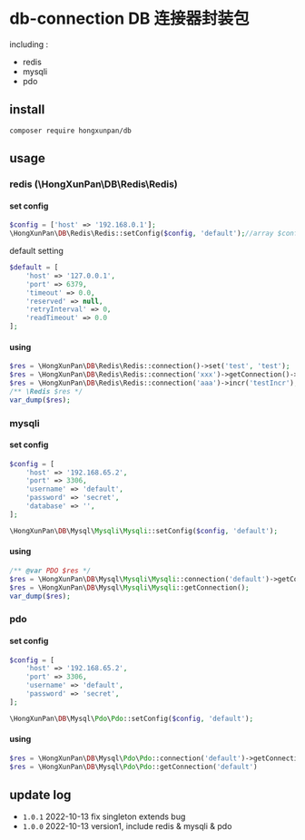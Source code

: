 # db-connection DB 连接器封装包

including :

- redis
- mysqli
- pdo

## install

`composer require hongxunpan/db`

## usage

### redis (\HongXunPan\DB\Redis\Redis)

#### set config

```php
$config = ['host' => '192.168.0.1'];
\HongXunPan\DB\Redis\Redis::setConfig($config, 'default');//array $config = [], $connectName = 'default', array $options = []
```

default setting

```php 
$default = [
    'host' => '127.0.0.1',
    'port' => 6379,
    'timeout' => 0.0,
    'reserved' => null,
    'retryInterval' => 0,
    'readTimeout' => 0.0
];
```

#### using

```php
$res = \HongXunPan\DB\Redis\Redis::connection()->set('test', 'test');
$res = \HongXunPan\DB\Redis\Redis::connection('xxx')->getConnection()->set('test', 'test1');
$res = \HongXunPan\DB\Redis\Redis::connection('aaa')->incr('testIncr');
/** \Redis $res */
var_dump($res);
```

### mysqli

#### set config

```php
$config = [
    'host' => '192.168.65.2',
    'port' => 3306,
    'username' => 'default',
    'password' => 'secret',
    'database' => '',
];

\HongXunPan\DB\Mysql\Mysqli\Mysqli::setConfig($config, 'default');
```

#### using

```php
/** @var PDO $res */
$res = \HongXunPan\DB\Mysql\Mysqli\Mysqli::connection('default')->getConnection();
$res = \HongXunPan\DB\Mysql\Mysqli\Mysqli::getConnection();
var_dump($res);
```

### pdo

#### set config

```php
$config = [
    'host' => '192.168.65.2',
    'port' => 3306,
    'username' => 'default',
    'password' => 'secret',
];

\HongXunPan\DB\Mysql\Pdo\Pdo::setConfig($config, 'default');
```

#### using

```php
$res = \HongXunPan\DB\Mysql\Pdo\Pdo::connection('default')->getConnection();
$res = \HongXunPan\DB\Mysql\Pdo\Pdo::getConnection('default')
```

## update log

- `1.0.1` 2022-10-13 fix singleton extends bug
- `1.0.0` 2022-10-13 version1, include redis & mysqli & pdo